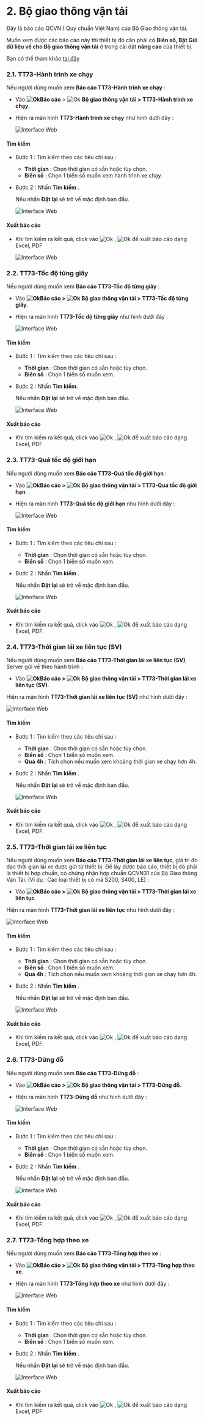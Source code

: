 # 2. Bộ giao thông vận tải

 Đây là báo cáo QCVN ( Quy chuẩn Việt Nam) của Bộ Giao thông vận tải.

 Muốn xem được các báo cáo này thì thiết bị đó cần phải có **Biển số, Bật Gửi dữ liệu về cho Bộ giao thông vận tải** ở trong cài đặt **nâng cao** của thiết bị. 

 Bạn có thể tham khảo [tại đây](vi/modules/web-interface/devices/edit-device/#advanced) <div id="advanced">

 ### 2.1. TT73-Hành trình xe chạy

Nếu người dùng muốn xem **Báo cáo TT73-Hành trình xe chạy** :  

* Vào **<span class="icon-left svg-filter-tick">![Ok](/docs/assets/images/web-interface/icon/SVG/dynamic.svg )Báo cáo** > <span class="icon-left svg-filter-circleyellow">![Ok](/docs/assets/images/web-interface/icon/SVG/icons8-police-uniform.svg)  **Bộ giao thông vận tải > TT73-Hành trình xe chạy**.

* Hiện ra màn hình **TT73-Hành trình xe chạy** như hình dưới đây :

    <span style="display:block;text-align:left">![Interface Web](/docs/assets/images/web-interface/reports/the-transportation.png)

#### Tìm kiếm 

* Bước 1 : Tìm kiếm theo các tiêu chí sau :

    * **Thời gian** : Chọn thời gian có sẵn hoặc tùy chọn.
    * **Biển số** : Chọn 1  biển số muốn xem hành trình xe chạy.
* Bước 2 : Nhấn **Tìm kiếm** .
  
    Nếu nhấn **Đặt lại** sẽ trở về mặc định ban đầu.

    <span style="display:block;text-align:left">![Interface Web](/docs/assets/images/web-interface/reports/search-the-transportation.png)

#### Xuất báo cáo

* Khi tìm kiếm ra kết quả, click vào <span class="icon-left svg-filter-tick">![Ok](/docs/assets/images/web-interface/icon/SVG/file-excel.svg) , <span class="icon-left svg-filter-tick">![Ok](/docs/assets/images/web-interface/icon/SVG/file-pdf.svg) để xuất báo cáo dạng Excel, PDF

    <span style="display:block;text-align:left">![Interface Web](/docs/assets/images/web-interface/reports/export-the-transportation.png)

### 2.2. TT73-Tốc độ từng giây 

Nếu người dùng muốn xem **Báo cáo TT73-Tốc độ từng giây** :  
* Vào **<span class="icon-left svg-filter-tick">![Ok](/docs/assets/images/web-interface/icon/SVG/dynamic.svg )Báo cáo > <span class="icon-left svg-filter-tick">![Ok](/docs/assets/images/web-interface/icon/SVG/icons8-police-uniform.svg)  Bộ giao thông vận tải > TT73-Tốc độ từng giây**.

* Hiện ra màn hình **TT73-Tốc độ từng giây** như hình dưới đây :

    <span style="display:block;text-align:left">![Interface Web](/docs/assets/images/web-interface/reports/speed-per-second.png)

#### Tìm kiếm 

* Bước 1 : Tìm kiếm theo các tiêu chí sau :

    * **Thời gian** : Chọn thời gian có sẵn hoặc tùy chọn.
    * **Biển số** : Chọn 1  biển số muốn xem.
* Bước 2 : Nhấn **Tìm kiếm**.
  
    Nếu nhấn **Đặt lại** sẽ trở về mặc định ban đầu.

    <span style="display:block;text-align:left">![Interface Web](/docs/assets/images/web-interface/reports/search-speed-per-second.png)


#### Xuất báo cáo

* Khi tìm kiếm ra kết quả, click vào <span class="icon-left svg-filter-tick">![Ok](/docs/assets/images/web-interface/icon/SVG/file-excel.svg) , <span class="icon-left svg-filter-tick">![Ok](/docs/assets/images/web-interface/icon/SVG/file-pdf.svg) để xuất báo cáo dạng Excel, PDF

### 2.3. TT73-Quá tốc độ giới hạn 

Nếu người dùng muốn xem **Báo cáo TT73-Quá tốc độ giới hạn** :  
* Vào **<span class="icon-left svg-filter-tick">![Ok](/docs/assets/images/web-interface/icon/SVG/dynamic.svg )Báo cáo > <span class="icon-left svg-filter-tick">![Ok](/docs/assets/images/web-interface/icon/SVG/icons8-police-uniform.svg)  Bộ giao thông vận tải > TT73-Quá tốc độ giới hạn**.

* Hiện ra màn hình **TT73-Quá tốc độ giới hạn** như hình dưới đây :

    <span style="display:block;text-align:left">![Interface Web](/docs/assets/images/web-interface/reports/speed-limit.png)

#### Tìm kiếm 

* Bước 1 : Tìm kiếm theo các tiêu chí sau :

    * **Thời gian** : Chọn thời gian có sẵn hoặc tùy chọn.
    * **Biển số** : Chọn 1  biển số muốn xem.
* Bước 2 : Nhấn **Tìm kiếm** .
  
    Nếu nhấn **Đặt lại** sẽ trở về mặc định ban đầu.

    <span style="display:block;text-align:left">![Interface Web](/docs/assets/images/web-interface/reports/search-speed-limit.png)

#### Xuất báo cáo

* Khi tìm kiếm ra kết quả, click vào <span class="icon-left svg-filter-tick">![Ok](/docs/assets/images/web-interface/icon/SVG/file-excel.svg) , <span class="icon-left svg-filter-tick">![Ok](/docs/assets/images/web-interface/icon/SVG/file-pdf.svg) để xuất báo cáo dạng Excel, PDF.

### 2.4. TT73-Thời gian lái xe liên tục (SV)


Nếu người dùng muốn xem **Báo cáo TT73-Thời gian lái xe liên tục (SV)**, Server gửi về theo hành trình :  

* Vào **<span class="icon-left svg-filter-tick">![Ok](/docs/assets/images/web-interface/icon/SVG/dynamic.svg )Báo cáo > <span class="icon-left svg-filter-tick">![Ok](/docs/assets/images/web-interface/icon/SVG/icons8-police-uniform.svg)  Bộ giao thông vận tải > TT73-Thời gian lái xe liên tục (SV)**.
  
Hiện ra màn hình **TT73-Thời gian lái xe liên tục (SV)** như hình dưới đây :

<span style="display:block;text-align:left">![Interface Web](/docs/assets/images/web-interface/reports/continuous-driving-time.png)

#### Tìm kiếm 

* Bước 1 : Tìm kiếm theo các tiêu chí sau :

    * **Thời gian** : Chọn thời gian có sẵn hoặc tùy chọn.
    * **Biển số** : Chọn 1  biển số muốn xem.
    * **Quá 4h** : Tích chọn nếu muốn xem khoảng thời gian xe chạy hơn 4h.


* Bước 2 : Nhấn **Tìm kiếm** .
  
    Nếu nhấn **Đặt lại** sẽ trở về mặc định ban đầu.

    <span style="display:block;text-align:left">![Interface Web](/docs/assets/images/web-interface/reports/search-continuous-driving-time.png)

#### Xuất báo cáo

* Khi tìm kiếm ra kết quả, click vào <span class="icon-left svg-filter-tick">![Ok](/docs/assets/images/web-interface/icon/SVG/file-excel.svg) , <span class="icon-left svg-filter-tick">![Ok](/docs/assets/images/web-interface/icon/SVG/file-pdf.svg) để xuất báo cáo dạng Excel, PDF.

### 2.5. TT73-Thời gian lái xe liên tục 


Nếu người dùng muốn xem **Báo cáo TT73-Thời gian lái xe liên tục**, giá trị đo đạc thời gian lái xe được gửi từ thiết bị. Để lấy được báo cáo, thiết bị đó phải là thiết bị hợp chuẩn, có chứng nhận hợp chuẩn QCVN31 của Bộ Giao thông Vận Tải.  (Ví dụ : Các loại thiết bị có mã S200, S400, LE) :  

* Vào **<span class="icon-left svg-filter-tick">![Ok](/docs/assets/images/web-interface/icon/SVG/dynamic.svg )Báo cáo > <span class="icon-left svg-filter-tick">![Ok](/docs/assets/images/web-interface/icon/SVG/icons8-police-uniform.svg)  Bộ giao thông vận tải > TT73-Thời gian lái xe liên tục**.
  
Hiện ra màn hình **TT73-Thời gian lái xe liên tục** như hình dưới đây :

<span style="display:block;text-align:left">![Interface Web](/docs/assets/images/web-interface/reports/continuous-driving-time-1.png)

#### Tìm kiếm 

* Bước 1 : Tìm kiếm theo các tiêu chí sau :

    * **Thời gian** : Chọn thời gian có sẵn hoặc tùy chọn.
    * **Biển số** : Chọn 1  biển số muốn xem.
    * **Quá 4h** : Tích chọn nếu muốn xem khoảng thời gian xe chạy hơn 4h.


* Bước 2 : Nhấn **Tìm kiếm** .
  
    Nếu nhấn **Đặt lại** sẽ trở về mặc định ban đầu.

    <span style="display:block;text-align:left">![Interface Web](/docs/assets/images/web-interface/reports/search-continuous-driving-time-1.png)

#### Xuất báo cáo

* Khi tìm kiếm ra kết quả, click vào <span class="icon-left svg-filter-tick">![Ok](/docs/assets/images/web-interface/icon/SVG/file-excel.svg) , <span class="icon-left svg-filter-tick">![Ok](/docs/assets/images/web-interface/icon/SVG/file-pdf.svg) để xuất báo cáo dạng Excel, PDF.


### 2.6. TT73-Dừng đỗ


Nếu người dùng muốn xem **Báo cáo TT73-Dừng đỗ** :  
* Vào **<span class="icon-left svg-filter-tick">![Ok](/docs/assets/images/web-interface/icon/SVG/dynamic.svg )Báo cáo > <span class="icon-left svg-filter-tick">![Ok](/docs/assets/images/web-interface/icon/SVG/icons8-police-uniform.svg)  Bộ giao thông vận tải > TT73-Dừng đỗ**.

* Hiện ra màn hình **TT73-Dừng đỗ** như hình dưới đây :

    <span style="display:block;text-align:left">![Interface Web](/docs/assets/images/web-interface/reports/stop.png)

#### Tìm kiếm 

* Bước 1 : Tìm kiếm theo các tiêu chí sau :

    * **Thời gian** : Chọn thời gian có sẵn hoặc tùy chọn.
    * **Biển số** : Chọn 1  biển số muốn xem.
 

* Bước 2 : Nhấn **Tìm kiếm** .
  
    Nếu nhấn **Đặt lại** sẽ trở về mặc định ban đầu.

    <span style="display:block;text-align:left">![Interface Web](/docs/assets/images/web-interface/reports/search-stop.png)

#### Xuất báo cáo

* Khi tìm kiếm ra kết quả, click vào <span class="icon-left svg-filter-tick">![Ok](/docs/assets/images/web-interface/icon/SVG/file-excel.svg) , <span class="icon-left svg-filter-tick">![Ok](/docs/assets/images/web-interface/icon/SVG/file-pdf.svg) để xuất báo cáo dạng Excel, PDF.

### 2.7. TT73-Tổng hợp theo xe


Nếu người dùng muốn xem **Báo cáo TT73-Tổng hợp theo xe** :  
* Vào **<span class="icon-left svg-filter-tick">![Ok](/docs/assets/images/web-interface/icon/SVG/dynamic.svg )Báo cáo > <span class="icon-left svg-filter-tick">![Ok](/docs/assets/images/web-interface/icon/SVG/icons8-police-uniform.svg)  Bộ giao thông vận tải > TT73-Tổng hợp theo xe**.

* Hiện ra màn hình **TT73-Tổng hợp theo xe** như hình dưới đây :

    <span style="display:block;text-align:left">![Interface Web](/docs/assets/images/web-interface/reports/synthesized-by-vehicle.png)

#### Tìm kiếm 

* Bước 1 : Tìm kiếm theo các tiêu chí sau :

    * **Thời gian** : Chọn thời gian có sẵn hoặc tùy chọn.
    * **Biển số** : Chọn 1  biển số muốn xem.
 

* Bước 2 : Nhấn **Tìm kiếm** .
  
    Nếu nhấn **Đặt lại** sẽ trở về mặc định ban đầu.

    <span style="display:block;text-align:left">![Interface Web](/docs/assets/images/web-interface/reports/search-synthesized-by-vehicle.png)

#### Xuất báo cáo

* Khi tìm kiếm ra kết quả, click vào <span class="icon-left svg-filter-tick">![Ok](/docs/assets/images/web-interface/icon/SVG/file-excel.svg) , <span class="icon-left svg-filter-tick">![Ok](/docs/assets/images/web-interface/icon/SVG/file-pdf.svg) để xuất báo cáo dạng Excel, PDF



